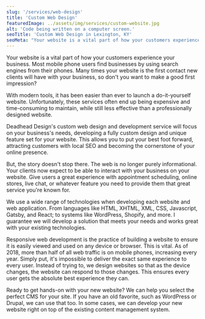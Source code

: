 ```yaml
---
slug: '/services/web-design'
title: 'Custom Web Design'
featuredImage: ../assets/img/services/custom-website.jpg
alt: 'Code being written on a computer screen.'
seoTitle: 'Custom Web Design in Lexington, KY'
seoMeta: "Your website is a vital part of how your customers experience your business. Most mobile phone users find businesses by using search engines from their phones. Many times your website is the first contact new clients will have with your business, so don't you want to make a good first impression?"
---
```


Your website is a vital part of how your customers experience your business. Most mobile phone users find businesses by using search engines from their phones. Many times your website is the first contact new clients will have with your business, so don't you want to make a good first impression?

With modern tools, it has been easier than ever to launch a do-it-yourself website. Unfortunately, these services often end up being expensive and time-consuming to maintain, while still less effective than a professionally designed website.

Deadhead Design's custom web design and development service will focus on your business's needs, developing a fully custom design and unique feature set for your website. This allows you to put your best foot forward, attracting customers with local SEO and becoming the cornerstone of your online presence.

But, the story doesn't stop there. The web is no longer purely informational. Your clients now expect to be able to interact with your business on your website. Give users a great experience with appointment scheduling, online stores, live chat, or whatever feature you need to provide them that great service you're known for.

We use a wide range of technologies when developing each website and web application. From languages like HTML, XHTML, XML, CSS, Javascript, Gatsby, and React; to systems like WordPress, Shopify, and more. I guarantee we will develop a solution that meets your needs and works great with your existing technologies.

Responsive web development is the practice of building a website to ensure it is easily viewed and used on any device or browser. This is vital. As of 2018, more than half of all web traffic is on mobile phones, increasing every year. Simply put, it's impossible to deliver the exact same experience to every user. Instead of trying to, we design websites so that as the device changes, the website can respond to those changes. This ensures every user gets the absolute best experience they can.

Ready to get hands-on with your new website? We can help you select the perfect CMS for your site. If you have an old favorite, such as WordPress or Drupal, we can use that too. In some cases, we can develop your new website right on top of the existing content management system.
